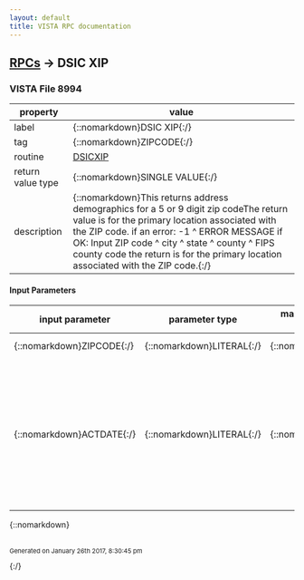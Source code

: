```yaml
---
layout: default
title: VISTA RPC documentation
---
```




## [RPCs](TableOfContent.md) &#8594; DSIC XIP 



### VISTA File 8994 


 property | value 
--- | --- 
 label | {::nomarkdown}DSIC XIP{:/}
 tag | {::nomarkdown}ZIPCODE{:/}
 routine | [DSICXIP](http://code.osehra.org/dox/Routine_DSICXIP_source.html)
 return value type | {::nomarkdown}SINGLE VALUE{:/}
 description | {::nomarkdown}This returns address demographics for a 5 or 9 digit zip codeThe return value is for the primary location associated with the ZIP code. if an error:  -1 ^ ERROR MESSAGE if OK:   Input ZIP code ^ city ^ state ^ county ^ FIPS county code the return is for the primary location associated with the ZIP code.{:/}

#### Input Parameters

| input parameter | parameter type | maximum data length | required | description | 
| --- | --- | --- | --- | --- | 
| {::nomarkdown}ZIPCODE{:/} | {::nomarkdown}LITERAL{:/} | {::nomarkdown}9{:/} | {::nomarkdown}true{:/} | {::nomarkdown}5 OR 9 DIGIT ZIP CODE{:/} | 
| {::nomarkdown}ACTDATE{:/} | {::nomarkdown}LITERAL{:/} | {::nomarkdown}7{:/} | {::nomarkdown}true{:/} | {::nomarkdown}Active date in internal Fileman format.  If this parameter is passed, then only return zip code demographics for ones which were active as of the inputted date. If it is not passed, then return zip code info regardless of active status.{:/} | 

{::nomarkdown} <br/><br/><p style="font-size: 11px">Generated on January 26th 2017, 8:30:45 pm</p>{:/}